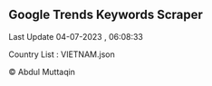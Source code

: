 

## Google Trends Keywords Scraper 
 
Last Update 04-07-2023 , 06:08:33

Country List :
VIETNAM.json



© Abdul Muttaqin 
